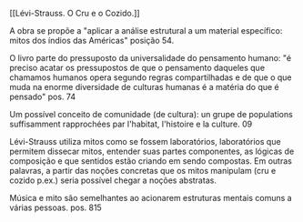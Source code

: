 [[Lévi-Strauss. O Cru e o Cozido.]]

A obra se propõe a "aplicar a análise estrutural a um material específico: mitos dos índios das Américas" posição 54. 

O livro parte do pressuposto da universalidade do pensamento humano: "é preciso acatar os pressupostos de que o pensamento daqueles que chamamos humanos opera segundo regras compartilhadas e de que o que muda na enorme diversidade de culturas humanas é a matéria do que é pensado" pos. 74

Um possível conceito de comunidade (de cultura): un grupe de populations suffisamment rapprochées par l'habitat, l'histoire e la culture. 09

Lévi-Strauss utiliza mitos como se fossem laboratórios, laboratórios que permitem dissecar mitos, entender suas partes componentes, as lógicas de composição e que sentidos estão criando em sendo compostas. Em outras palavras, a partir das noções concretas que os mitos manipulam (cru e cozido p.ex.) seria possível chegar a noções abstratas.

Música e mito são semelhantes ao acionarem estruturas mentais comuns a várias pessoas. pos. 815